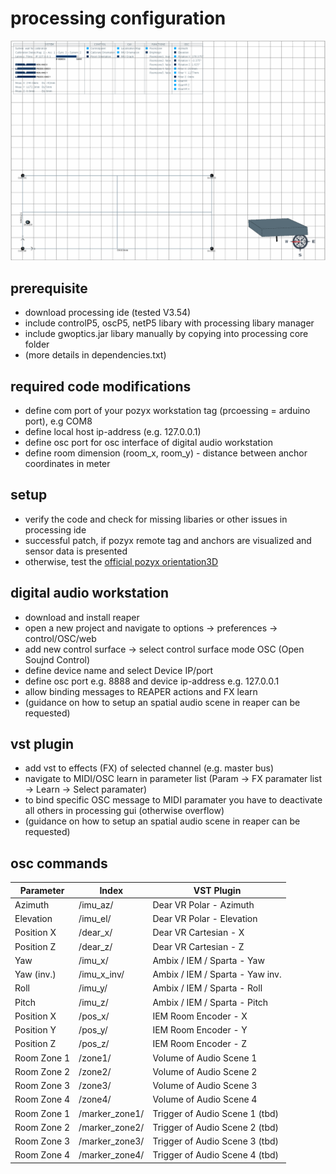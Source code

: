 # processing configuration

![Screenshot](ressources/images/processing.png "processing gui")

## prerequisite
- download processing ide (tested V3.54)
- include controlP5, oscP5, netP5 libary with processing libary manager
- include gwoptics.jar libary manually by copying into processing core folder
- (more details in dependencies.txt)

## required code modifications
- define com port of your pozyx workstation tag (prcoessing = arduino port), e.g COM8
- define local host ip-address (e.g. 127.0.0.1)
- define osc port for osc interface of digital audio workstation
- define room dimension (room_x, room_y) - distance between anchor coordinates in meter

## setup
- verify the code and check for missing libaries or other issues in processing ide
- successful patch, if pozyx remote tag and anchors are visualized and sensor data is presented
- otherwise, test the [official pozyx orientation3D](https://github.com/pozyxLabs/Pozyx-processing)

## digital audio workstation
- download and install reaper
- open a new project and navigate to options -> preferences -> control/OSC/web
- add new control surface -> select control surface mode OSC (Open Soujnd Control)
- define device name and select Device IP/port
- define osc port e.g. 8888 and device ip-address e.g. 127.0.0.1
- allow binding messages to REAPER actions and FX learn
- (guidance on how to setup an spatial audio scene in reaper can be requested)

## vst plugin
- add vst to effects (FX) of selected channel (e.g. master bus)
- navigate to MIDI/OSC learn in parameter list (Param -> FX paramater list -> Learn -> Select paramater)
- to bind specific OSC message to MIDI paramater you have to deactivate all others in processing gui (otherwise overflow)
- (guidance on how to setup an spatial audio scene in reaper can be requested)

## osc commands
Parameter | Index | VST Plugin
--- | --- | ---
Azimuth | /imu_az/ | Dear VR Polar - Azimuth
Elevation | /imu_el/ | Dear VR Polar - Elevation
Position X | /dear_x/ | Dear VR Cartesian - X
Position Z | /dear_z/ | Dear VR Cartesian - Z
Yaw| /imu_x/ | Ambix / IEM / Sparta - Yaw
Yaw (inv.) | /imu_x_inv/ | Ambix / IEM / Sparta - Yaw inv.
Roll | /imu_y/ | Ambix / IEM / Sparta - Roll
Pitch | /imu_z/ | Ambix / IEM / Sparta - Pitch
Position X | /pos_x/ | IEM Room Encoder - X
Position Y | /pos_y/ | IEM Room Encoder - Y
Position Z | /pos_z/ | IEM Room Encoder - Z
Room Zone 1 | /zone1/ | Volume of Audio Scene 1
Room Zone 2 | /zone2/ | Volume of Audio Scene 2
Room Zone 3 | /zone3/ | Volume of Audio Scene 3
Room Zone 4 | /zone4/ | Volume of Audio Scene 4
Room Zone 1 | /marker_zone1/ | Trigger of Audio Scene 1 (tbd)
Room Zone 2 | /marker_zone2/ | Trigger of Audio Scene 2 (tbd)
Room Zone 3 | /marker_zone3/ | Trigger of Audio Scene 3 (tbd)
Room Zone 4 | /marker_zone4/ | Trigger of Audio Scene 4 (tbd)
